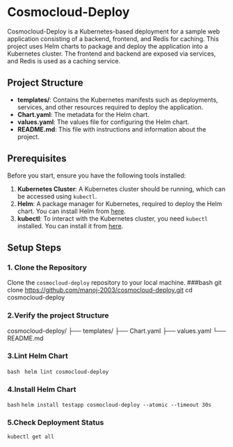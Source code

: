 # Cosmocloud-Deploy

Cosmocloud-Deploy is a Kubernetes-based deployment for a sample web application consisting of a backend, frontend, and Redis for caching. This project uses Helm charts to package and deploy the application into a Kubernetes cluster. The frontend and backend are exposed via services, and Redis is used as a caching service.

## Project Structure

- **templates/**: Contains the Kubernetes manifests such as deployments, services, and other resources required to deploy the application.
- **Chart.yaml**: The metadata for the Helm chart.
- **values.yaml**: The values file for configuring the Helm chart.
- **README.md**: This file with instructions and information about the project.

## Prerequisites

Before you start, ensure you have the following tools installed:

1. **Kubernetes Cluster**: A Kubernetes cluster should be running, which can be accessed using `kubectl`.
2. **Helm**: A package manager for Kubernetes, required to deploy the Helm chart. You can install Helm from [here](https://helm.sh/docs/intro/install/).
3. **kubectl**: To interact with the Kubernetes cluster, you need `kubectl` installed. You can install it from [here](https://kubernetes.io/docs/tasks/tools/install-kubectl/).

## Setup Steps

### 1. Clone the Repository

Clone the `cosmocloud-deploy` repository to your local machine.
###bash
git clone https://github.com/manoj-2003/cosmocloud-deploy.git
cd cosmocloud-deploy

### 2.Verify the project Structure 
cosmocloud-deploy/
├── templates/
├── Chart.yaml
├── values.yaml
└── README.md
### 3.Lint Helm Chart
```bash ```
```helm lint cosmocloud-deploy```
### 4.Install Helm Chart
```bash```
```helm install testapp cosmocloud-deploy --atomic --timeout 30s```

### 5.Check Deployment Status
```bash
kubectl get all







